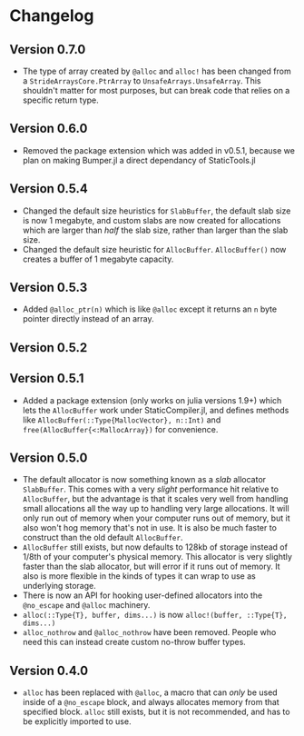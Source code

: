 # Changelog

## Version 0.7.0

- The type of array created by `@alloc` and `alloc!` has been changed from a `StrideArraysCore.PtrArray` to `UnsafeArrays.UnsafeArray`. This shouldn't matter for most purposes, but can break code that relies on a specific return type.

## Version 0.6.0

+ Removed the package extension which was added in v0.5.1, because we plan on making Bumper.jl
a direct dependancy of StaticTools.jl

## Version 0.5.4

+ Changed the default size heuristics for `SlabBuffer`, the default slab size is now 1 megabyte, and custom slabs 
are now created for allocations which are larger than *half* the slab size, rather than larger than the slab size.
+ Changed the default size heuristic for `AllocBuffer`. `AllocBuffer()` now creates a buffer of 1 megabyte capacity.

## Version 0.5.3

+ Added `@alloc_ptr(n)` which is like `@alloc` except it returns an `n` byte pointer directly instead of an array.

## Version 0.5.2

## Version 0.5.1

+ Added a package extension (only works on julia versions 1.9+) which lets the `AllocBuffer` work under
StaticCompiler.jl, and defines methods like `AllocBuffer(::Type{MallocVector}, n::Int)` and `free(AllocBuffer{<:MallocArray})` for convenience. 

## Version 0.5.0

+ The default allocator is now something known as a *slab* allocator `SlabBuffer`. This comes with a very *slight* performance hit relative to `AllocBuffer`, but the advantage is that it scales very well from handling small allocations all the way up to handling very large allocations. It will only run out of memory when your computer runs out of memory, but it also won't hog memory that's not in use.  It is also be much faster to construct than the old default `AllocBuffer`. 
+ `AllocBuffer` still exists, but now defaults to 128kb of storage instead of 1/8th of your computer's physical memory. This allocator is very slightly faster than the slab allocator, but will error if it runs out of memory. It also is more flexible in the kinds of types it can wrap to use as underlying storage.
+ There is now an API for hooking user-defined allocators into the `@no_escape` and `@alloc` machinery.
+ `alloc(::Type{T}, buffer, dims...)` is now `alloc!(buffer, ::Type{T}, dims...)`
+ `alloc_nothrow` and `@alloc_nothrow` have been removed. People who need this can instead create custom no-throw buffer types.

## Version 0.4.0

+ `alloc` has been replaced with `@alloc`, a macro that can *only* be used inside of a `@no_escape` block, and always
  allocates memory from that specified block. `alloc` still exists, but it is not recommended, and has to be
  explicitly imported to use.
